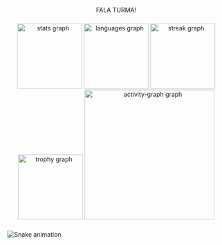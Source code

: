 <p align="center">FALA TURMA!</p>

###

<div align="center">
  <img src="https://github-readme-stats.vercel.app/api?username=VI170105&hide_title=false&hide_rank=false&show_icons=true&include_all_commits=true&count_private=true&disable_animations=false&theme=blueberry&locale=en&hide_border=false&order=1" height="150" alt="stats graph"  />
  <img src="https://github-readme-stats.vercel.app/api/top-langs?username=VI170105&locale=en&hide_title=false&layout=compact&card_width=320&langs_count=5&theme=blueberry&hide_border=false&order=2" height="150" alt="languages graph"  />
  <img src="https://streak-stats.demolab.com?user=VI170105&locale=en&mode=daily&theme=blueberry&hide_border=false&border_radius=5&order=3" height="150" alt="streak graph"  />
  <img src="https://github-profile-trophy.vercel.app?username=VI170105&theme=monokai&column=-1&row=1&margin-w=8&margin-h=8&no-bg=false&no-frame=false&order=4" height="150" alt="trophy graph"  />
  <img src="https://github-readme-activity-graph.vercel.app/graph?username=VI170105&radius=16&theme=react&area=true&order=5" height="300" alt="activity-graph graph"  />
</div>

###

<img src="https://raw.githubusercontent.com/VI170105/VI170105/output/snake.svg" alt="Snake animation" />

###
